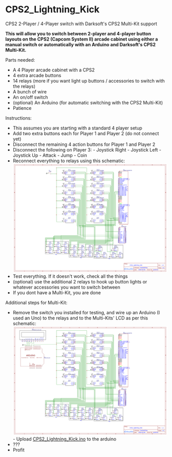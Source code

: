 # CPS2_Lightning_Kick
CPS2 2-Player / 4-Player switch with Darksoft's CPS2 Multi-Kit support

**This will allow you to switch between 2-player and 4-player button layouts on the CPS2 (Capcom System II) arcade cabinet using either a manual switch or automatically with an Arduino and Darksoft's CPS2 Multi-Kit.**

Parts needed:

- A 4 Player arcade cabinet with a CPS2
- 4 extra arcade buttons
- 14 relays (more if you want light up buttons / accessories to switch with the relays)
- A bunch of wire
- An on/off switch
- (optional) An Arduino (for automatic switching with the CPS2 Multi-Kit)
- Patience



Instructions:
 - This assumes you are starting with a standard 4 player setup
 - Add two extra buttons each for Player 1 and Player 2 (do not connect yet)
 - Disconnect the remaining 4 action buttons for Player 1 and Player 2
 - Disconnect the following on Player 3:
		 - Joystick Right
		 - Joystick Left
		 - Joystick Up
		 - Attack
		 - Jump
		 - Coin
- Reconnect everything to relays using this schematic:
![enter image description here](https://raw.githubusercontent.com/GretchenWeeners/CPS2_Lightning_Kick/master/Schematic%20with%20switch.png)
- Test everything. If it doesn't work, check all the things
- (optional) use the additional 2 relays to hook up button lights or whatever accessories you want to switch between
- If you dont have a Multi-Kit, you are done



Additional steps for Multi-Kit: 
- Remove the switch you installed for testing, and wire up an Arduino (I used an Uno) to the relays and to the Multi-Kits' LCD as per this schematic:
![enter image description here](https://raw.githubusercontent.com/GretchenWeeners/CPS2_Lightning_Kick/master/Schematic%20with%20arduino.png)- Upload [CPS2_Lightning_Kick.ino](https://github.com/GretchenWeeners/CPS2_Lightning_Kick/blob/master/CPS2_Lightning_Kick.ino) to the arduino 
- ???
- Profit

